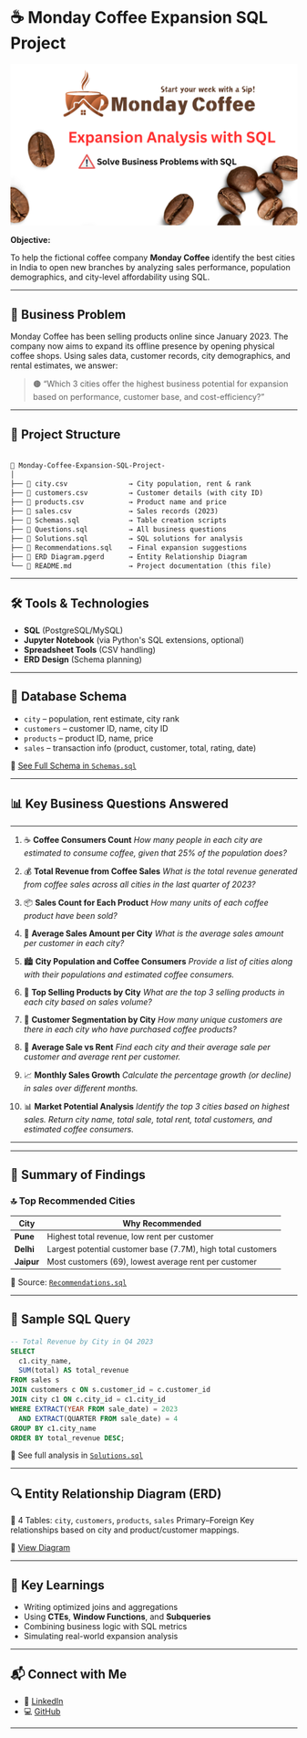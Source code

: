 # ☕ Monday Coffee Expansion SQL Project



<p align="center">
  <img src="1.png" alt="Monday Coffee Dashboard" width="700">
</p>


**Objective:**  

To help the fictional coffee company **Monday Coffee** identify the best cities in India to open new branches by analyzing sales performance, population demographics, and city-level affordability using SQL.

---


## 🧠 Business Problem

Monday Coffee has been selling products online since January 2023. The company now aims to expand its offline presence by opening physical coffee shops. Using sales data, customer records, city demographics, and rental estimates, we answer:

> 🟤 “Which 3 cities offer the highest business potential for expansion based on performance, customer base, and cost-efficiency?”

---

## 📁 Project Structure

```

📂 Monday-Coffee-Expansion-SQL-Project-
│
├── 📄 city.csv               → City population, rent & rank
├── 📄 customers.csv          → Customer details (with city ID)
├── 📄 products.csv           → Product name and price
├── 📄 sales.csv              → Sales records (2023)
├── 📄 Schemas.sql            → Table creation scripts
├── 📄 Questions.sql          → All business questions
├── 📄 Solutions.sql          → SQL solutions for analysis
├── 📄 Recommendations.sql    → Final expansion suggestions
├── 📄 ERD Diagram.pgerd      → Entity Relationship Diagram
└── 📄 README.md              → Project documentation (this file)

````

---

## 🛠️ Tools & Technologies

- **SQL** (PostgreSQL/MySQL)
- **Jupyter Notebook** (via Python's SQL extensions, optional)
- **Spreadsheet Tools** (CSV handling)
- **ERD Design** (Schema planning)

---

## 🧮 Database Schema

- `city` – population, rent estimate, city rank  
- `customers` – customer ID, name, city ID  
- `products` – product ID, name, price  
- `sales` – transaction info (product, customer, total, rating, date)  

🧾 [See Full Schema in `Schemas.sql`](./Schemas.sql.sql)

---

## 📊 Key Business Questions Answered


---


1. ☕ **Coffee Consumers Count**
   *How many people in each city are estimated to consume coffee, given that 25% of the population does?*

2. 💰 **Total Revenue from Coffee Sales**
   *What is the total revenue generated from coffee sales across all cities in the last quarter of 2023?*

3. 📦 **Sales Count for Each Product**
   *How many units of each coffee product have been sold?*

4. 🧾 **Average Sales Amount per City**
   *What is the average sales amount per customer in each city?*

5. 🏙️ **City Population and Coffee Consumers**
   *Provide a list of cities along with their populations and estimated coffee consumers.*

6. 🥇 **Top Selling Products by City**
   *What are the top 3 selling products in each city based on sales volume?*

7. 👥 **Customer Segmentation by City**
   *How many unique customers are there in each city who have purchased coffee products?*

8. 💸 **Average Sale vs Rent**
   *Find each city and their average sale per customer and average rent per customer.*

9. 📈 **Monthly Sales Growth**
   *Calculate the percentage growth (or decline) in sales over different months.*

10. 📊 **Market Potential Analysis**
    *Identify the top 3 cities based on highest sales. Return city name, total sale, total rent, total customers, and estimated coffee consumers.*

---



---

## 📌 Summary of Findings

### 🔝 Top Recommended Cities

| City     | Why Recommended |
|----------|------------------|
| **Pune**   | Highest total revenue, low rent per customer |
| **Delhi**  | Largest potential customer base (7.7M), high total customers |
| **Jaipur** | Most customers (69), lowest average rent per customer |

📝 Source: [`Recommendations.sql`](./Recommendations.sql)

---

## 🧠 Sample SQL Query

```sql
-- Total Revenue by City in Q4 2023
SELECT 
  c1.city_name,
  SUM(total) AS total_revenue
FROM sales s
JOIN customers c ON s.customer_id = c.customer_id
JOIN city c1 ON c.city_id = c1.city_id
WHERE EXTRACT(YEAR FROM sale_date) = 2023
  AND EXTRACT(QUARTER FROM sale_date) = 4
GROUP BY c1.city_name
ORDER BY total_revenue DESC;
````

🧾 See full analysis in [`Solutions.sql`](./Solutions.sql)

---

## 🔍 Entity Relationship Diagram (ERD)

📌 4 Tables: `city`, `customers`, `products`, `sales`
Primary–Foreign Key relationships based on city and product/customer mappings.

📎 [View Diagram](./ERD%20Diagram.pgerd)

---

## 🧠 Key Learnings

* Writing optimized joins and aggregations
* Using **CTEs**, **Window Functions**, and **Subqueries**
* Combining business logic with SQL metrics
* Simulating real-world expansion analysis

---

## 📬 Connect with Me

* 💼 [LinkedIn](https://www.linkedin.com/in/mangal-singh123/)
* 💻 [GitHub](https://github.com/mangal-singh001)

---



